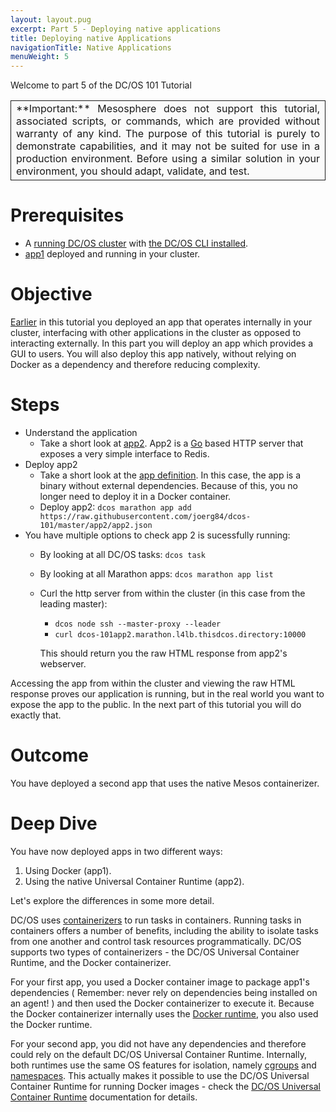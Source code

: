 ```yaml
---
layout: layout.pug
excerpt: Part 5 - Deploying native applications
title: Deploying native Applications
navigationTitle: Native Applications
menuWeight: 5
---
```


Welcome to part 5 of the DC/OS 101 Tutorial

<table class="table" bgcolor="#FAFAFA"> <tr> <td align=justify style="border-left: thin solid; border-top: thin solid; border-bottom: thin solid;border-right: thin solid;">**Important:** Mesosphere does not support this tutorial, associated scripts, or commands, which are provided without warranty of any kind. The purpose of this tutorial is purely to demonstrate capabilities, and it may not be suited for use in a production environment. Before using a similar solution in your environment, you should adapt, validate, and test.</td> </tr> </table>

# Prerequisites
* A [running DC/OS cluster](/1.11/tutorials/dcos-101/cli/) with [the DC/OS CLI installed](/1.11/tutorials/dcos-101/cli/).
* [app1](/1.11/tutorials/dcos-101/app1/) deployed and running in your cluster.


# Objective
[Earlier](/1.11/tutorials/dcos-101/app1/) in this tutorial you deployed an app that operates internally in your cluster, interfacing with other applications in the cluster as opposed to interacting externally. In this part you will deploy an app which provides a GUI to users. You will also deploy this app natively, without relying on Docker as a dependency and therefore reducing complexity.

# Steps
  * Understand the application
    * Take a short look at [app2](https://github.com/joerg84/dcos-101/blob/master/app2/app2.go). App2 is a [Go](https://golang.org/) based HTTP server that exposes a very simple interface to Redis.
  * Deploy app2
    * Take a short look at the [app definition](https://raw.githubusercontent.com/joerg84/dcos-101/master/app2/app2.json). In this case, the app is a binary without external dependencies.
    Because of this, you no longer need to deploy it in a Docker container.
    * Deploy app2: `dcos marathon app add https://raw.githubusercontent.com/joerg84/dcos-101/master/app2/app2.json`
  * You have multiple options to check app 2 is sucessfully running:
    * By looking at all DC/OS tasks: `dcos task`
    * By looking at all Marathon apps: `dcos marathon app list`
    * Curl the http server from within the cluster (in this case from the leading master):
       * `dcos node ssh --master-proxy --leader`
       * `curl dcos-101app2.marathon.l4lb.thisdcos.directory:10000`

      This should return you the raw HTML response from app2's webserver.


Accessing the app from within the cluster and viewing the raw HTML response proves our application is running, but in the real world you want to expose the app to the public. In the next part of this tutorial you will do exactly that.

# Outcome
 You have deployed a second app that uses the native Mesos containerizer.

# Deep Dive
You have now deployed apps in two different ways:

1. Using Docker (app1).
1. Using the native Universal Container Runtime (app2).

Let's explore the differences in some more detail.

DC/OS uses [containerizers](/1.11/deploying-services/containerizers/) to run tasks in containers. Running tasks in containers offers a number of benefits, including the ability to isolate tasks from one another and control task resources programmatically. DC/OS supports two types of containerizers - the DC/OS Universal Container Runtime, and the Docker containerizer.

For your first app, you used a Docker container image to package app1's dependencies ( Remember: never rely on dependencies being installed on an agent! ) and then used the Docker containerizer to execute it. Because the Docker containerizer internally uses the [Docker runtime](https://docs.docker.com/engine/userguide/intro/), you also used the Docker runtime.

For your second app, you did not have any dependencies and therefore could rely on the default DC/OS Universal Container Runtime. Internally, both runtimes use the same OS features for isolation, namely [cgroups](https://en.wikipedia.org/wiki/Cgroups) and [namespaces](https://en.wikipedia.org/wiki/Linux_namespaces).
This actually makes it possible to use the DC/OS Universal Container Runtime for running Docker images - check the [DC/OS Universal Container Runtime](/1.11/deploying-services/containerizers/) documentation for details.
